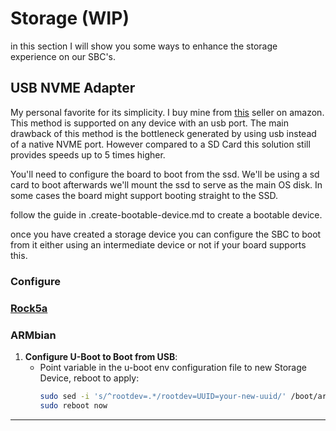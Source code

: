 # Storage (WIP)

in this section I will show you some ways to enhance the storage experience on our SBC's.

## USB NVME Adapter 

My personal favorite for its simplicity. I buy mine from [this](https://www.amazon.com.be/-/en/dp/B07ZNVK9K2?ref=ppx_yo2ov_dt_b_fed_asin_title) seller on amazon.
This method is supported on any device with an usb port. The main drawback of this method is the bottleneck generated by using usb instead of a native NVME port. However compared to a SD Card this solution still provides speeds up to 5 times higher.


You'll need to configure the board to boot from the ssd. We'll be using a sd card to boot afterwards we'll mount the ssd to serve as the main OS disk. In some cases the board might support booting straight to the SSD.

follow the guide in .create-bootable-device.md to create a bootable device.

once you have created a storage device you can configure the SBC to boot from it either using an intermediate device or not if your board supports this.

### Configure

### [Rock5a](https://wiki.radxa.com/Rock5/install)

### ARMbian

1. **Configure U-Boot to Boot from USB**:
   - Point variable in the u-boot env configuration file to new Storage Device, reboot to apply:
     ```bash
     sudo sed -i 's/^rootdev=.*/rootdev=UUID=your-new-uuid/' /boot/armbianEnv.txt
     sudo reboot now
     ```







--- 



